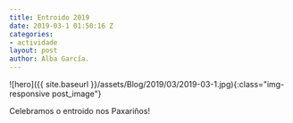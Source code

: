 ```yaml
---
title: Entroido 2019
date: 2019-03-1 01:50:16 Z
categories:
- actividade
layout: post
author: Alba García.
---
```


![hero]({{ site.baseurl }}/assets/Blog/2019/03/2019-03-1.jpg){:class="img-responsive post_image"}
<br>

Celebramos o entroido nos Paxariños!